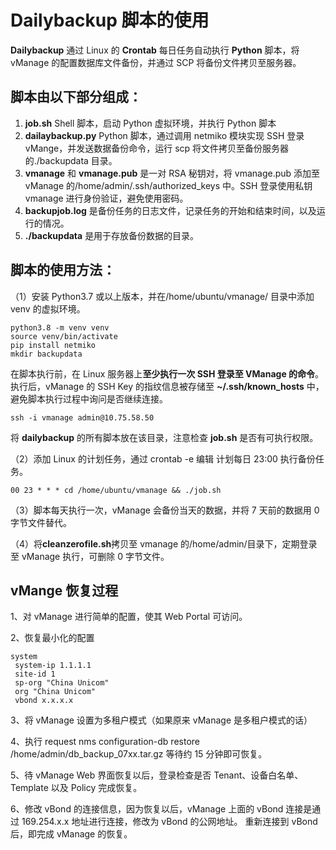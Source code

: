 # Dailybackup 脚本的使用

**Dailybackup** 通过 Linux 的 **Crontab** 每日任务自动执行 **Python** 脚本，将 vManage 的配置数据库文件备份，并通过 SCP 将备份文件拷贝至服务器。

## 脚本由以下部分组成：

1. **job.sh** Shell 脚本，启动 Python 虚拟环境，并执行 Python 脚本
2. **dailaybackup.py** Python 脚本，通过调用 netmiko 模块实现 SSH 登录 vMange，并发送数据备份命令，运行 scp 将文件拷贝至备份服务器的./backupdata 目录。
3. **vmanage** 和 **vmanage.pub** 是一对 RSA 秘钥对，将 vmanage.pub 添加至 vManage 的/home/admin/.ssh/authorized_keys 中。SSH 登录使用私钥 vmanage 进行身份验证，避免使用密码。
4. **backupjob.log** 是备份任务的日志文件，记录任务的开始和结束时间，以及运行的情况。
5. **./backupdata** 是用于存放备份数据的目录。

## 脚本的使用方法：

（1）安装 Python3.7 或以上版本，并在/home/ubuntu/vmanage/ 目录中添加 venv 的虚拟环境。

```shell
python3.8 -m venv venv
source venv/bin/activate
pip install netmiko
mkdir backupdata
```

在脚本执行前，在 Linux 服务器上**至少执行一次 SSH 登录至 VManage 的命令**。
执行后，vManage 的 SSH Key 的指纹信息被存储至 **~/.ssh/known_hosts** 中，避免脚本执行过程中询问是否继续连接。

```shell
ssh -i vmanage admin@10.75.58.50
```

将 **dailybackup** 的所有脚本放在该目录，注意检查 **job.sh** 是否有可执行权限。

（2）添加 Linux 的计划任务，通过 crontab -e 编辑
计划每日 23:00 执行备份任务。

```shell
00 23 * * * cd /home/ubuntu/vmanage && ./job.sh
```

（3）脚本每天执行一次，vManage 会备份当天的数据，并将 7 天前的数据用 0 字节文件替代。

（4）将**cleanzerofile.sh**拷贝至 vmanage 的/home/admin/目录下，定期登录至 vManage 执行，可删除 0 字节文件。

## vMange 恢复过程

1、对 vManage 进行简单的配置，使其 Web Portal 可访问。

2、恢复最小化的配置

```text
system
 system-ip 1.1.1.1
 site-id 1
 sp-org "China Unicom"
 org "China Unicom"
 vbond x.x.x.x
```

3、将 vManage 设置为多租户模式（如果原来 vManage 是多租户模式的话）

4、执行 request nms configuration-db restore /home/admin/db_backup_07xx.tar.gz
等待约 15 分钟即可恢复。

5、待 vManage Web 界面恢复以后，登录检查是否 Tenant、设备白名单、Template 以及 Policy 完成恢复。

6、修改 vBond 的连接信息，因为恢复以后，vManage 上面的 vBond 连接是通过 169.254.x.x 地址进行连接，修改为 vBond 的公网地址。
重新连接到 vBond 后，即完成 vManage 的恢复。
